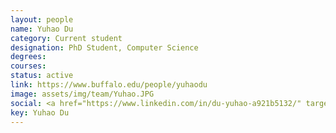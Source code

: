 ```yaml
---
layout: people
name: Yuhao Du
category: Current student
designation: PhD Student, Computer Science
degrees: 
courses: 
status: active
link: https://www.buffalo.edu/people/yuhaodu
image: assets/img/team/Yuhao.JPG
social: <a href="https://www.linkedin.com/in/du-yuhao-a921b5132/" target="_blank"><i class="icofont-linkedin"></i></a><a href="https://twitter.com/yuhao_du_" target="_blank"><i class="icofont-twitter"></i></a><a href="https://yuhaodu.github.io/" target="_blank"><i class="icofont-web"></i></a><a href="mailto:yuhaodu@buffalo.edu" target="_blank"><i class="icofont-email"></i></a>
key: Yuhao Du
---
```


